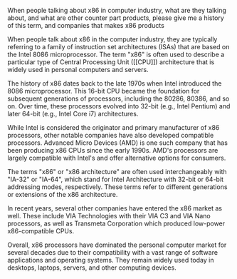 When people talking about x86 in computer industry, what are they talking about, and what are other counter part products, please give me a history of this term, and companies that makes x86 products

When people talk about x86 in the computer industry, they are typically referring to a family of instruction set architectures (ISAs) that are based on the Intel 8086 microprocessor. The term "x86" is often used to describe a particular type of Central Processing Unit ([[CPU]]) architecture that is widely used in personal computers and servers.

The history of x86 dates back to the late 1970s when Intel introduced the 8086 microprocessor. This 16-bit CPU became the foundation for subsequent generations of processors, including the 80286, 80386, and so on. Over time, these processors evolved into 32-bit (e.g., Intel Pentium) and later 64-bit (e.g., Intel Core i7) architectures.

While Intel is considered the originator and primary manufacturer of x86 processors, other notable companies have also developed compatible processors. Advanced Micro Devices (AMD) is one such company that has been producing x86 CPUs since the early 1990s. AMD's processors are largely compatible with Intel's and offer alternative options for consumers.

The terms "x86" or "x86 architecture" are often used interchangeably with "IA-32" or "IA-64", which stand for Intel Architecture with 32-bit or 64-bit addressing modes, respectively. These terms refer to different generations or extensions of the x86 architecture.

In recent years, several other companies have entered the x86 market as well. These include VIA Technologies with their VIA C3 and VIA Nano processors, as well as Transmeta Corporation which produced low-power x86-compatible CPUs.

Overall, x86 processors have dominated the personal computer market for several decades due to their compatibility with a vast range of software applications and operating systems. They remain widely used today in desktops, laptops, servers, and other computing devices.